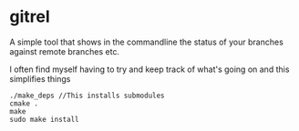 gitrel
=====

A simple tool that shows in the commandline the status of your branches against remote branches etc.

I often find myself having to try and keep track of what's going on and this simplifies things

```Shell
./make_deps //This installs submodules
cmake .
make
sudo make install
```
